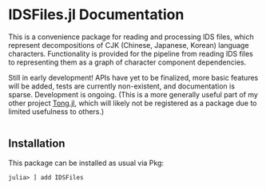# IDSFiles.jl Documentation
This is a convenience package for reading and processing IDS files, which represent decompositions of CJK (Chinese, Japanese, Korean) language characters. Functionality is provided for the pipeline from reading IDS files to representing them as a graph of character component dependencies.

Still in early development! APIs have yet to be finalized, more basic features will be added, tests are currently non-existent, and documentation is sparse. Development is ongoing. (This is a more generally useful part of my other project [Tong.jl](https://tmthyln.github.io/Tong.jl/), which will likely not be registered as a package due to limited usefulness to others.)

```@contents
```

## Installation
This package can be installed as usual via Pkg:
```julia-repl
julia> ] add IDSFiles
```
